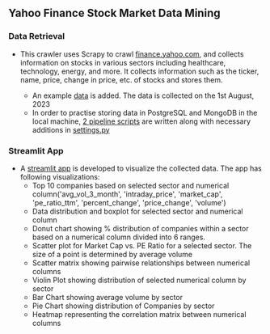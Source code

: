 ## Yahoo Finance Stock Market Data Mining

### Data Retrieval

- This crawler uses Scrapy to crawl [finance.yahoo.com](finance.yahoo.com), and collects information on stocks in various sectors including healthcare, technology, energy, and more. It collects information such as the ticker, name, price, change in price, etc. of stocks and stores them.     

    - An example [data](https://github.com/rukshar69/Web-Scrapping/blob/main/yahoo_finance_stocks/stocks_info.csv) is added. The data is collected on the 1st August, 2023
    - In order to practise storing data in PostgreSQL and MongoDB in the local machine, [2 pipeline scripts](https://github.com/rukshar69/Web-Scrapping/tree/main/yahoo_finance_stocks/yahoo_finance_stocks/pipelines) are written along with necessary additions in [settings.py](https://github.com/rukshar69/Web-Scrapping/blob/main/yahoo_finance_stocks/yahoo_finance_stocks/settings.py)

### Streamlit App

- A [streamlit app](https://yahoo-finance-aug-1-23.streamlit.app/) is developed to visualize the collected data. The app has following visualizations:
    - Top 10 companies based on selected sector and numerical column('avg_vol_3_month', 'intraday_price', 'market_cap', 'pe_ratio_ttm', 'percent_change', 'price_change', 'volume')
    - Data distribution and boxplot for selected sector and numerical column
    - Donut chart showing % distribution of companies within a sector based on a numerical column divided into 6 ranges. 
    - Scatter plot for Market Cap vs. PE Ratio for a selected sector. The size of a point is determined by average volume
    - Scatter matrix showing pairwise relationships between numerical columns 
    - Violin Plot showing distribution of selected numerical column by sector
    - Bar Chart showing average volume by sector
    - Pie Chart showing distribution of Companies by sector
    - Heatmap representing the correlation matrix between numerical columns